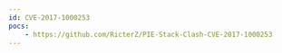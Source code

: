```yaml
---
id: CVE-2017-1000253
pocs:
    - https://github.com/RicterZ/PIE-Stack-Clash-CVE-2017-1000253
---
```

